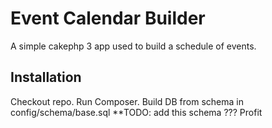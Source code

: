 # Event Calendar Builder

A simple cakephp 3 app used to build a schedule of events.

## Installation

Checkout repo.
Run Composer.
Build DB from schema in config/schema/base.sql **TODO: add this schema
???
Profit
